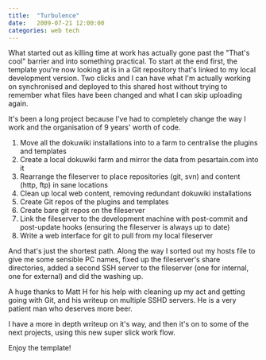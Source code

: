 ```yaml
---
title:  "Turbulence"
date:   2009-07-21 12:00:00
categories: web tech
---
```


What started out as killing time at work has actually gone past the "That's cool" barrier and into something practical. To start at the end first, the template you're now looking at is in a Git repository that's linked to my local development version. Two clicks and I can have what I'm actually working on synchronised and deployed to this shared host without trying to remember what files have been changed and what I can skip uploading again.

It's been a long project because I've had to completely change the way I work and the organisation of 9 years' worth of code.

 1.  Move all the dokuwiki installations into to a farm to centralise the plugins and templates
 2.  Create a local dokuwiki farm and mirror the data from pesartain.com into it
 3.  Rearrange the fileserver to place repositories (git, svn) and content (http, ftp) in sane locations
 4.  Clean up local web content, removing redundant dokuwiki installations
 5.  Create Git repos of the plugins and templates
 6.  Create bare git repos on the fileserver
 7.  Link the fileserver to the development machine with post-commit and post-update hooks (ensuring the fileserver is always up to date)
 8.  Write a web interface for git to pull from my local fileserver

And that's just the shortest path. Along the way I sorted out my hosts file to give me some sensible PC names, fixed up the fileserver's share directories, added a second SSH server to the fileserver (one for internal, one for external) and did the washing up.

A huge thanks to Matt H for his help with cleaning up my act and getting going with Git, and his writeup on multiple SSHD servers. He is a very patient man who deserves more beer.

I have a more in depth writeup on it's way, and then it's on to some of the next projects, using this new super slick work flow.

Enjoy the template!

